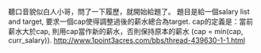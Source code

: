 聽口音貌似白人小哥，問了一下履歷，就開始給題了。 題目是給一個salary list and target, 要求一個cap使得調整過後的薪水總合為target. cap的定義是：當前薪水大於cap, 則用cap當作新的薪水，否則保持原本的薪水 (cap = min(cap, curr_salary)).
http://www.1point3acres.com/bbs/thread-439630-1-1.html
